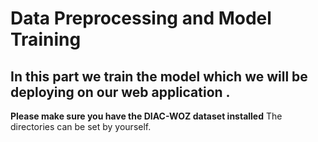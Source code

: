 # Data Preprocessing and Model Training
## In this part we train the model which we will be deploying on our web application .
**Please make sure you have the DIAC-WOZ dataset installed**
The directories can be set by yourself.

